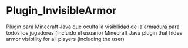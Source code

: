 # Plugin_InvisibleArmor
Plugin para Minecraft Java que oculta la visibilidad de la armadura para todos los jugadores (incluido el usuario)
Minecraft Java plugin that hides armor visibility for all players (including the user)
